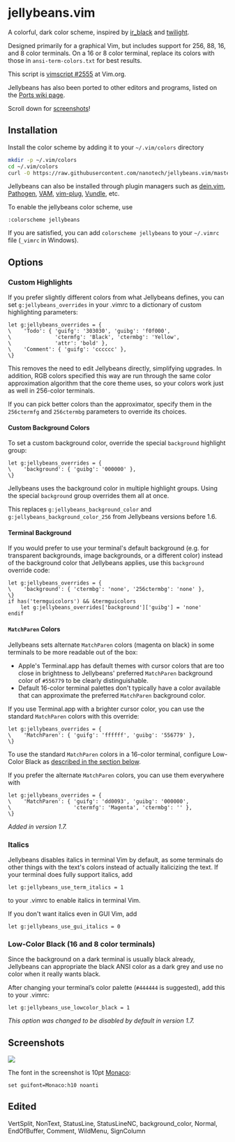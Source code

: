 jellybeans.vim
==============

A colorful, dark color scheme, inspired by [ir_black][] and [twilight][].

Designed primarily for a graphical Vim, but includes support for 256, 88, 16,
and 8 color terminals. On a 16 or 8 color terminal, replace its colors with
those in `ansi-term-colors.txt` for best results.

This script is [vimscript #2555][vimscript] at Vim.org.

Jellybeans has also been ported to other editors and programs,
listed on the [Ports wiki page][wiki-ports].

Scroll down for [screenshots][ss-anchor]!

[wiki-ports]: https://github.com/nanotech/jellybeans.vim/wiki/Ports

## Installation

Install the color scheme by adding it to your `~/.vim/colors` directory

```bash
mkdir -p ~/.vim/colors
cd ~/.vim/colors
curl -O https://raw.githubusercontent.com/nanotech/jellybeans.vim/master/colors/jellybeans.vim
```

Jellybeans can also be installed through plugin managers such as
[dein.vim][dein], [Pathogen][pathogen], [VAM][vam],
[vim-plug][vim-plug], [Vundle][vundle], etc.

To enable the jellybeans color scheme, use
```
:colorscheme jellybeans
```

If you are satisfied, you can add `colorscheme jellybeans` to your `~/.vimrc` file (`_vimrc` in Windows).

[dein]: https://github.com/Shougo/dein.vim
[pathogen]: https://github.com/tpope/vim-pathogen
[vam]: https://github.com/MarcWeber/vim-addon-manager
[vim-plug]: https://github.com/junegunn/vim-plug
[vundle]: https://github.com/VundleVim/Vundle.vim

## Options

### Custom Highlights

If you prefer slightly different colors from what Jellybeans defines,
you can set `g:jellybeans_overrides` in your .vimrc to a dictionary of
custom highlighting parameters:

    let g:jellybeans_overrides = {
    \    'Todo': { 'guifg': '303030', 'guibg': 'f0f000',
    \              'ctermfg': 'Black', 'ctermbg': 'Yellow',
    \              'attr': 'bold' },
    \    'Comment': { 'guifg': 'cccccc' },
    \}

This removes the need to edit Jellybeans directly, simplifying
upgrades. In addition, RGB colors specified this way are run through
the same color approximation algorithm that the core theme uses, so
your colors work just as well in 256-color terminals.

If you can pick better colors than the approximator, specify them
in the `256ctermfg` and `256ctermbg` parameters to override
its choices.

#### Custom Background Colors

To set a custom background color, override the special
`background` highlight group:

    let g:jellybeans_overrides = {
    \    'background': { 'guibg': '000000' },
    \}

Jellybeans uses the background color in multiple highlight
groups. Using the special `background` group overrides them all
at once.

This replaces `g:jellybeans_background_color` and
`g:jellybeans_background_color_256` from Jellybeans versions
before 1.6.

#### Terminal Background

If you would prefer to use your terminal's default background
(e.g. for transparent backgrounds, image backgrounds, or a
different color) instead of the background color that Jellybeans
applies, use this `background` override code:

    let g:jellybeans_overrides = {
    \    'background': { 'ctermbg': 'none', '256ctermbg': 'none' },
    \}
    if has('termguicolors') && &termguicolors
        let g:jellybeans_overrides['background']['guibg'] = 'none'
    endif

#### `MatchParen` Colors

Jellybeans sets alternate `MatchParen` colors (magenta on black)
in some terminals to be more readable out of the box:

- Apple's Terminal.app has default themes with cursor colors
  that are too close in brightness to Jellybeans' preferred
  `MatchParen` background color of `#556779` to be
  clearly distinguishable.
- Default 16-color terminal palettes don't typically have a
  color available that can approximate the preferred
  `MatchParen` background color.

If you use Terminal.app with a brighter cursor color, you can
use the standard `MatchParen` colors with this override:

    let g:jellybeans_overrides = {
    \    'MatchParen': { 'guifg': 'ffffff', 'guibg': '556779' },
    \}

To use the standard `MatchParen` colors in a 16-color terminal,
configure Low-Color Black as [described in the section
below](#low-color-black-16-and-8-color-terminals).

If you prefer the alternate `MatchParen` colors, you can use them
everywhere with

    let g:jellybeans_overrides = {
    \    'MatchParen': { 'guifg': 'dd0093', 'guibg': '000000',
    \                    'ctermfg': 'Magenta', 'ctermbg': '' },
    \}

*Added in version 1.7.*

### Italics

Jellybeans disables italics in terminal Vim by default, as some
terminals do other things with the text's colors instead of
actually italicizing the text. If your terminal does fully
support italics, add

    let g:jellybeans_use_term_italics = 1

to your .vimrc to enable italics in terminal Vim.

If you don't want italics even in GUI Vim, add

    let g:jellybeans_use_gui_italics = 0

### Low-Color Black (16 and 8 color terminals)

Since the background on a dark terminal is usually black already,
Jellybeans can appropriate the black ANSI color as a dark grey and
use no color when it really wants black.

After changing your terminal’s color palette (`#444444` is
suggested), add this to your .vimrc:

    let g:jellybeans_use_lowcolor_black = 1

*This option was changed to be disabled by default in version 1.7.*

## Screenshots

![][preview-ss]

The font in the screenshot is 10pt [Monaco][monaco]:

```vim
set guifont=Monaco:h10 noanti
```

[ir_black]: https://web.archive.org/web/20140211124943/http://toddwerth.com/2008/01/25/a-black-os-x-leopard-terminal-theme-that-is-actually-readable/
[twilight]: http://www.vim.org/scripts/script.php?script_id=1677
[vimscript]: http://www.vim.org/scripts/script.php?script_id=2555
[preview-ss]: https://nanotech.nanotechcorp.net/downloads/jellybeans-preview.png
[ss-anchor]: #screenshots
[monaco]: https://en.wikipedia.org/wiki/Monaco_(typeface)

## Edited

VertSplit, NonText, StatusLine, StatusLineNC, background_color, Normal, EndOfBuffer, Comment, WildMenu,
SignColumn

